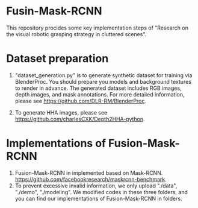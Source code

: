# Fusin-Mask-RCNN
This repository procides some key implementation steps of "Research on the visual robotic grasping strategy in cluttered scenes".

# Dataset preparation
1. "dataset_generation.py" is to generate synthetic dataset for training via BlenderProc. You should prepare you models and background textures to render in advance.
   The generated dataset includes RGB images, depth images, and mask annotations.
   For more detailed information, please see https://github.com/DLR-RM/BlenderProc.

2. To generate HHA images, please see https://github.com/charlesCXK/Depth2HHA-python.

# Implementations of Fusion-Mask-RCNN
1. Fusion-Mask-RCNN in implemented based on Mask-RCNN. https://github.com/facebookresearch/maskrcnn-benchmark.
2. To prevent excessive invalid information, we only upload "./data", "./demo", "./modeling". We modified codes in these three folders, and you can find our implementations of
   Fusion-Mask-RCNN in folders.
